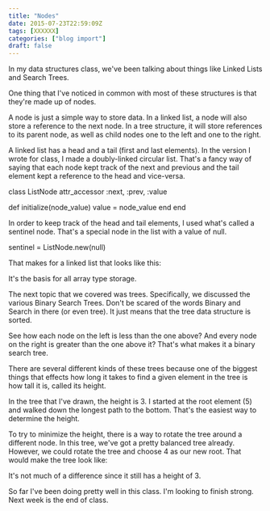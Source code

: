 ```yaml
---
title: "Nodes"
date: 2015-07-23T22:59:09Z
tags: [XXXXXX]
categories: ["blog import"]
draft: false
---
```

 
In my data structures class, we've been talking about things like Linked Lists
and Search Trees.

One thing that I've noticed in common with most of these structures is that
they're made up of nodes.

A node is just a simple way to store data. In a linked list, a node will also
store a reference to the next node. In a tree structure, it will store
references to its parent node, as well as child nodes one to the left and one to
the right.

A linked list has a head and a tail (first and last elements). In the version I
wrote for class, I made a doubly-linked circular list. That's a fancy way of
saying that each node kept track of the next and previous and the tail element
kept a reference to the head and vice-versa.

class ListNode
  attr_accessor :next, :prev, :value

  def initialize(node_value)
    value = node_value
  end
end


In order to keep track of the head and tail elements, I used what's called a
sentinel node. That's a special node in the list with a value of null.

sentinel = ListNode.new(null)


That makes for a linked list that looks like this:



It's the basis for all array type storage.

The next topic that we covered was trees. Specifically, we discussed the various
Binary Search Trees. Don't be scared of the words Binary and Search in there (or
even tree). It just means that the tree data structure is sorted.



See how each node on the left is less than the one above? And every node on the
right is greater than the one above it? That's what makes it a binary search
tree.

There are several different kinds of these trees because one of the biggest
things that effects how long it takes to find a given element in the tree is how
tall it is, called its height.

In the tree that I've drawn, the height is 3. I started at the root element (5)
and walked down the longest path to the bottom. That's the easiest way to
determine the height.

To try to minimize the height, there is a way to rotate the tree around a
different node. In this tree, we've got a pretty balanced tree already. However,
we could rotate the tree and choose 4 as our new root. That would make the tree
look like:



It's not much of a difference since it still has a height of 3.

So far I've been doing pretty well in this class. I'm looking to finish strong.
Next week is the end of class.
